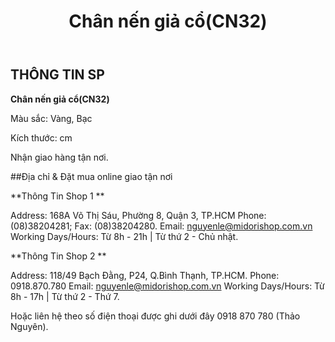 ﻿---
id: 13
title: Chân nến giả cổ(CN32)
layout: ReleasePage
category: releases
path: '/releases/chan-nen-gia-cocn32/'
key: chan-nen-gia-cocn32

meta: Chân nến giả cổ(CN32)
keywords: Chân nến giả cổ(CN32), chân nến, chan nen trang tri

location: 
prices: Call
orders: tel:+84918870780
messages: http://m.me/dotrangtricuoi
website: 
YoutubeID: 
bandcamp: 
bandcampLabelTrack: 
facebook: 
mixcloud: 
soundcloud: 
youtube: 
discogs: 
---

## THÔNG TIN SP

**Chân nến giả cổ(CN32)**

Màu sắc: Vàng, Bạc

Kích thước: cm

Nhận giao hàng tận nơi.

##Địa chỉ & Đặt mua online giao tận nơi

**Thông Tin Shop 1 **

Address: 168A Võ Thị Sáu, Phường 8, Quận 3, TP.HCM Phone: (08)38204281; Fax: (08)38204280. Email: nguyenle@midorishop.com.vn Working Days/Hours: Từ 8h - 21h | Từ thứ 2 - Chủ nhật.

**Thông Tin Shop 2 **

Address: 118/49 Bạch Đằng, P24, Q.Bình Thạnh, TP.HCM. Phone: 0918.870.780 Email: nguyenle@midorishop.com.vn Working Days/Hours: Từ 8h - 17h | Từ thứ 2 - Thứ 7.

Hoặc liên hệ theo số điện thoại được ghi dưới đây 0918 870 780 (Thảo Nguyên).
